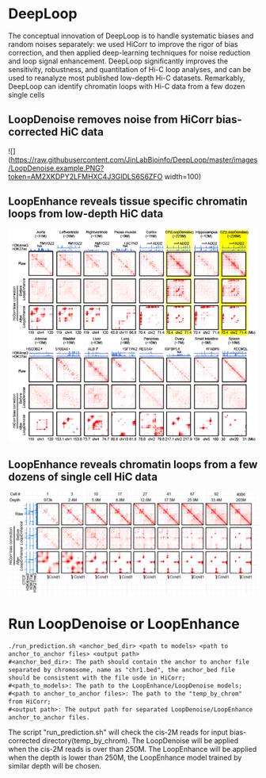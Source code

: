 # DeepLoop
The conceptual innovation of DeepLoop is to handle systematic biases and random noises separately: we used HiCorr to improve the rigor of bias correction, and then applied deep-learning techniques for noise reduction and loop signal enhancement. DeepLoop significantly improves the sensitivity, robustness, and quantitation of Hi-C loop analyses, and can be used to reanalyze most published low-depth Hi-C datasets. Remarkably, DeepLoop can identify chromatin loops with Hi-C data from a few dozen single cells
## LoopDenoise removes noise from HiCorr bias-corrected HiC data
![](https://raw.githubusercontent.com/JinLabBioinfo/DeepLoop/master/images/LoopDenoise.example.PNG?token=AM2XKDPY2LFMHXC4J3GIDLS6S6ZFO  width=100)
## LoopEnhance reveals tissue specific chromatin loops from low-depth HiC data
![](https://raw.githubusercontent.com/JinLabBioinfo/DeepLoop/master/images/LoopEnhance_examples.PNG?token=AM2XKDLZJU2IGUC3OH4ULL26S6Y4Q)
## LoopEnhance reveals chromatin loops from a few dozens of single cell HiC data
![](https://raw.githubusercontent.com/JinLabBioinfo/DeepLoop/master/images/LoopEnhance_examples_sc.PNG?token=AM2XKDL3UR7FVUS72J3YUJ26S6ZBA)
# Run LoopDenoise or LoopEnhance
```
./run_prediction.sh <anchor_bed_dir> <path to models> <path to anchor_to_anchor files> <output path>
#<anchor_bed_dir>: The path should contain the anchor to anchor file separated by chromosome, name as "chr1.bed", the anchor_bed file should be consistent with the file usde in HiCorr;
#<path_to_models>: The path to the LoopEnhance/LoopDenoise models;
#<path to anchor_to_anchor files>: The path to the "temp_by_chrom" from HiCorr;
#<output path>: The output path for separated LoopDenoise/LoopEnhance anchor_to_anchor files.
```
The script "run_prediction.sh" will check the cis-2M reads for input bias-corrected directory(temp_by_chrom). The LoopDenoise will be applied when the cis-2M reads is over than 250M. The LoopEnhance will be applied when the depth is lower than 250M, the LoopEnhance model trained by similar depth will be chosen.


